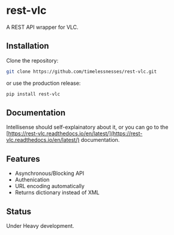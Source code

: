 # rest-vlc
A REST API wrapper for VLC.

## Installation
Clone the repository:

```bash
git clone https://github.com/timelessnesses/rest-vlc.git
```

or use the production release:

```bash
pip install rest-vlc
```

## Documentation

Intellisense should self-explainatory about it, or you can go to the [https://rest-vlc.readthedocs.io/en/latest/](https://rest-vlc.readthedocs.io/en/latest/) documentation.

## Features

- Asynchronous/Blocking API
- Authenication
- URL encoding automatically
- Returns dictionary instead of XML

## Status
Under Heavy development.